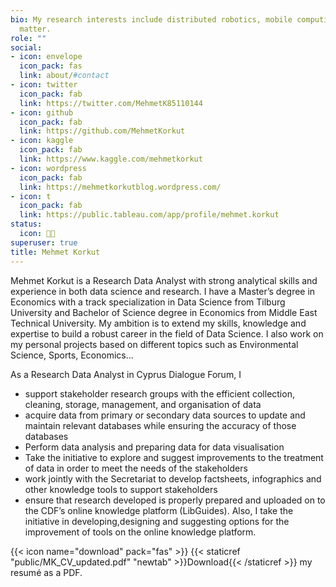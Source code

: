 ```yaml
---
bio: My research interests include distributed robotics, mobile computing and programmable
  matter.
role: ""
social:
- icon: envelope
  icon_pack: fas
  link: about/#contact
- icon: twitter
  icon_pack: fab
  link: https://twitter.com/MehmetK85110144
- icon: github
  icon_pack: fab
  link: https://github.com/MehmetKorkut
- icon: kaggle
  icon_pack: fab
  link: https://www.kaggle.com/mehmetkorkut
- icon: wordpress
  icon_pack: fab
  link: https://mehmetkorkutblog.wordpress.com/
- icon: t
  icon_pack: fab
  link: https://public.tableau.com/app/profile/mehmet.korkut 
status:
  icon: 👨‍💻
superuser: true
title: Mehmet Korkut
---
```


Mehmet Korkut is a Research Data Analyst with strong analytical skills and experience in both data science and research. 
I have a Master’s degree in Economics with a track specialization in Data Science from Tilburg University and Bachelor of
Science degree in Economics from Middle East Technical University. My ambition is to extend my skills, knowledge and expertise to build a robust career in the field of Data Science. I also work on my personal projects based on different topics such as Environmental Science, Sports, Economics...

As a Research Data Analyst in Cyprus Dialogue Forum, I  
* support stakeholder research groups with the efficient collection, cleaning, storage, management, and organisation of data
* acquire data from primary or secondary data sources to update and maintain relevant databases while ensuring the accuracy of those databases
* Perform data analysis and preparing data for data visualisation
* Take the initiative to explore and suggest improvements to the treatment of data in order to meet the needs of the stakeholders
* work jointly with the Secretariat to develop factsheets, infographics and other knowledge tools to support stakeholders
* ensure that research developed is properly prepared and uploaded on to the CDF’s online knowledge platform (LibGuides). Also, I take the initiative in developing,designing and suggesting options for the improvement of tools on the online knowledge platform.

{{< icon name="download" pack="fas" >}} {{< staticref "public/MK_CV_updated.pdf" "newtab" >}}Download{{< /staticref >}} my resumé as a PDF.

